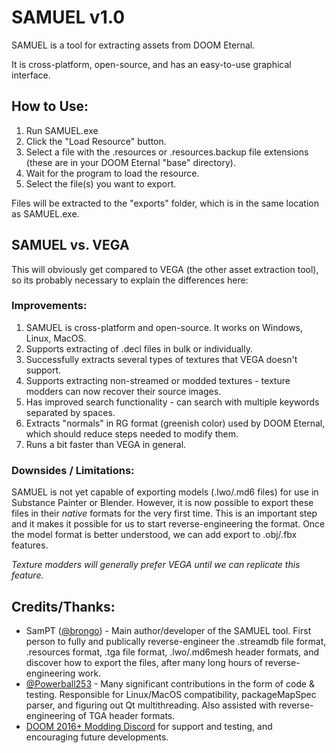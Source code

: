 # SAMUEL v1.0

SAMUEL is a tool for extracting assets from DOOM Eternal. 

It is cross-platform, open-source, and has an easy-to-use graphical interface.

## How to Use:

1. Run SAMUEL.exe
2. Click the "Load Resource" button.
3. Select a file with the .resources or .resources.backup file extensions (these are in your DOOM Eternal "base" directory).
4. Wait for the program to load the resource. 
5. Select the file(s) you want to export.

Files will be extracted to the "exports" folder, which is in the same location as SAMUEL.exe.

## SAMUEL vs. VEGA

This will obviously get compared to VEGA (the other asset extraction tool), so its probably necessary to explain the differences here:

### Improvements:

1. SAMUEL is cross-platform and open-source. It works on Windows, Linux, MacOS.
2. Supports extracting of .decl files in bulk or individually.
3. Successfully extracts several types of textures that VEGA doesn't support.
4. Supports extracting non-streamed or modded textures - texture modders can now recover their source images.
5. Has improved search functionality - can search with multiple keywords separated by spaces.
6. Extracts "normals" in RG format (greenish color) used by DOOM Eternal, which should reduce steps needed to modify them.
7. Runs a bit faster than VEGA in general.

### Downsides / Limitations:

SAMUEL is not yet capable of exporting models (.lwo/.md6 files) for use in Substance Painter or Blender. However, it is now possible to export these files in their *native* formats for the very first time. This is an important step and it makes it possible for us to start reverse-engineering the format. Once the model format is better understood, we can add export to .obj/.fbx features.

*Texture modders will generally prefer VEGA until we can replicate this feature.*

## Credits/Thanks:

* SamPT ([@brongo](https://github.com/brongo)) - Main author/developer of the SAMUEL tool. First person to fully and publically reverse-engineer the .streamdb file format, .resources format, .tga file format, .lwo/.md6mesh header formats, and discover how to export the files, after many long hours of reverse-engineering work.
* [@Powerball253](https://github.com/PowerBall253) - Many significant contributions in the form of code & testing. Responsible for Linux/MacOS compatibility, packageMapSpec parser, and figuring out Qt multithreading. Also assisted with reverse-engineering of TGA header formats.
* [DOOM 2016+ Modding Discord](https://discord.gg/ymRvQaU) for support and testing, and encouraging future developments.
